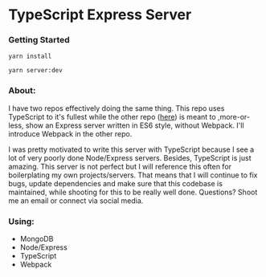 # TypeScript Express Server

### Getting Started

`yarn install`

`yarn server:dev`

### About:
I have two repos effectively doing the same thing. This repo uses TypeScript to it's fullest while the other repo (<a href="https://github.com/iamclaytonray/node-blog-api">here</a>) is meant to ,more-or-less, show an Express server written in ES6 style, without Webpack. I'll introduce Webpack in the other repo.

I was pretty motivated to write this server with TypeScript because I see a lot of very poorly done Node/Express servers. Besides, TypeScript is just amazing. This server is not perfect but I will reference this often for boilerplating my own projects/servers. That means that I will continue to fix bugs, update dependencies and make sure that this codebase is maintained, while shooting for this to be really well done. Questions? Shoot me an email or connect via social media.

### Using:

- MongoDB
- Node/Express
- TypeScript
- Webpack